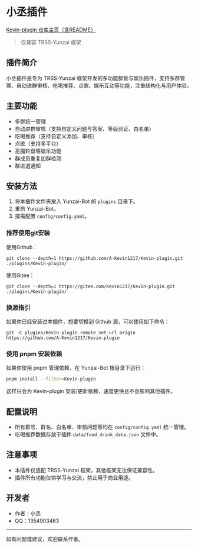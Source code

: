# 小丞插件

[Kevin-plugin 仓库主页（含README）](https://github.com/A-Kevin1217/Kevin-plugin)

> 仅兼容 TRSS-Yunzai 框架

## 插件简介

小丞插件是专为 TRSS-Yunzai 框架开发的多功能群管与娱乐插件，支持多群管理、自动进群审核、吃喝推荐、点歌、娱乐互动等功能，注重结构化与用户体验。

## 主要功能
- 多群统一管理
- 自动进群审核（支持自定义问题与答案、等级验证、白名单）
- 吃喝推荐（支持自定义添加、审核）
- 点歌（支持多平台）
- 恶魔轮盘等娱乐功能
- 群成员重复加群检测
- 群进退通知

## 安装方法
1. 将本插件文件夹放入 Yunzai-Bot 的 `plugins` 目录下。
2. 重启 Yunzai-Bot。
3. 按需配置 `config/config.yaml`。

### 推荐使用git安装

使用Github：
```
git clone --depth=1 https://github.com/A-Kevin1217/Kevin-plugin.git ./plugins/Kevin-plugin/
```
使用Gitee：
```
git clone --depth=1 https://gitee.com/Kevin1217/Kevin-plugin.git ./plugins/Kevin-plugin/
```

### 换源指引
如果你已经安装过本插件，想要切换到 Github 源，可以使用如下命令：
```
git -C plugins/Kevin-plugin remote set-url origin https://github.com/A-Kevin1217/Kevin-plugin
```

### 使用 pnpm 安装依赖

如果你使用 pnpm 管理依赖，在 Yunzai-Bot 根目录下运行：

```bash
pnpm install --filter=Kevin-plugin
```

这样只会为 Kevin-plugin 安装/更新依赖，速度更快且不会影响其他插件。

## 配置说明
- 所有群号、群名、白名单、审核问题等均在 `config/config.yaml` 统一管理。
- 吃喝推荐数据存放于插件 `data/food_drink_data.json` 文件中。

## 注意事项
- 本插件仅适配 TRSS-Yunzai 框架，其他框架无法保证兼容性。
- 插件所有功能仅供学习与交流，禁止用于商业用途。

## 开发者
- 作者：小丞
- QQ：1354903463

---
如有问题或建议，欢迎联系作者。
